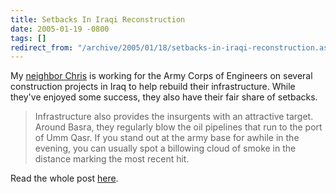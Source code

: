 ```yaml
---
title: Setbacks In Iraqi Reconstruction
date: 2005-01-19 -0800
tags: []
redirect_from: "/archive/2005/01/18/setbacks-in-iraqi-reconstruction.aspx/"
---
```


My [neighbor Chris](http://serjak.blogspot.com/) is working for the Army
Corps of Engineers on several construction projects in Iraq to help
rebuild their infrastructure. While they've enjoyed some success, they
also have their fair share of setbacks.

> Infrastructure also provides the insurgents with an attractive target.
> Around Basra, they regularly blow the oil pipelines that run to the
> port of Umm Qasr. If you stand out at the army base for awhile in the
> evening, you can usually spot a billowing cloud of smoke in the
> distance marking the most recent hit.

Read the whole post
[here](http://serjak.blogspot.com/2005/01/setbacks.html).


